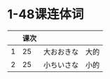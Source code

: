 # 1-48课连体词


| | 课次 | | |
| --- | --- | --- | --- |
| 1 | 25 | 大おおきな | 大的 |
| 2 | 25 | 小ちいさな | 小的 |

